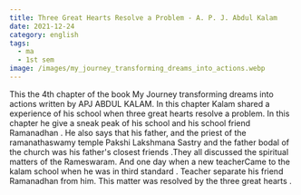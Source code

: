 ```yaml
---
title: Three Great Hearts Resolve a Problem - A. P. J. Abdul Kalam
date: 2021-12-24
category: english
tags:
  - ma
  - 1st sem
image: /images/my_journey_transforming_dreams_into_actions.webp
---
```


This the 4th chapter of the book My Journey transforming dreams into actions written by APJ ABDUL KALAM. In this chapter Kalam shared a experience of his school when three great hearts resolve a problem. In this chapter he give a sneak peak of his school and his school friend Ramanadhan . He also says that his father, and the priest of the ramanathaswamy temple Pakshi Lakshmana Sastry and the father bodal of the church was his father's closest friends .They all discussed the spiritual matters of the Rameswaram. And one day when a new teacherCame to the kalam school when he was in third standard . Teacher separate his friend Ramanadhan from him. This matter was resolved by the three great hearts .